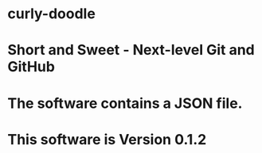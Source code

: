 # curly-doodle
# Short and Sweet - Next-level Git and GitHub
# The software contains a JSON file.
# This software is Version 0.1.2
